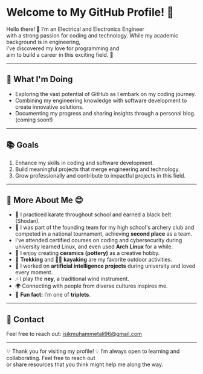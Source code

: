 
# Welcome to My GitHub Profile! 👋

Hello there! 🌟
I’m an Electrical and Electronics Engineer  
with a strong passion for coding and technology.
While my academic background is in engineering,  
I’ve discovered my love for programming and  
aim to build a career in this exciting field. 🚀

---

## 🌱 What I'm Doing  

- Exploring the vast potential of GitHub as I embark on my coding journey.
- Combining my engineering knowledge with software development
 to create innovative solutions.
- Documenting my progress and sharing insights through a personal blog.
 (coming soon!)

---

## 📚 Goals  

1. Enhance my skills in coding and software development.
2. Build meaningful projects that merge engineering and technology.
3. Grow professionally and contribute to impactful projects in this field.

---

## 🌟 More About Me 😊

- 🥋 I practiced karate throughout school and earned a black belt (Shodan).
- 🏹 I was part of the founding team for my high school's archery club and
  competed in a national tournament, achieving **second place** as a team.
- I’ve attended certified courses on coding and cybersecurity during
 university learned Linux, and even used **Arch Linux** for a while.
- 🎨 I enjoy creating **ceramics (pottery)** as a creative hobby.
- 🥾 **Trekking** and 🚣‍♂️ **kayaking** are my favorite outdoor activities.
- 🤖 I worked on **artificial intelligence projects** during university and
  loved every moment.
- 🎶 I play the **ney**, a traditional wind instrument.
- 🌍 Connecting with people from diverse cultures inspires me.
- 🎉 **Fun fact:** I’m one of **triplets**.

---

## 📧 Contact

Feel free to reach out: [isikmuhammetali96@gmail.com](mailto:isikmuhammetali96@gmail.com)

---
✨ Thank you for visiting my profile!
💡 I’m always open to learning and collaborating. Feel free to reach out  
or share resources that you think might help me along the way.  
